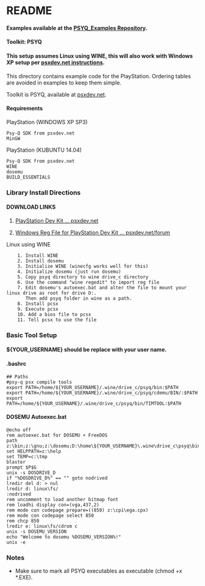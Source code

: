 # README

#### Examples available at the [PSYQ_Examples Repository](https://github.com/electroCupcake/PSYQ_Examples).

#### Toolkit: PSYQ

#### This setup assumes Linux using WINE, this will also work with Windows XP setup per [psxdev.net instructions](http://www.psxdev.net/help/psyq_install.html).

This directory contains example code for the PlayStation. Ordering tables are avoided in examples to keep them simple.

Toolkit is PSYQ, available at [psxdev.net](http://www.psxdev.net/downloads.html).

#### Requirements

PlayStation (WINDOWS XP SP3)

	Psy-Q SDK from psxdev.net
	MinGW
	
PlayStation (KUBUNTU 14.04)

	Psy-Q SDK from psxdev.net
	WINE
	dosemu
	BUILD_ESSENTIALS

### Library Install Directions

#### DOWNLOAD LINKS
   1. [PlayStation Dev Kit ... psxdev.net](http://www.psxdev.net/downloads.html)

   2. [Windows Reg File for PlayStation Dev Kit ... psxdev.net/forum](http://www.psxdev.net/forum/viewtopic.php?f=49&t=206)

Linux using WINE

        1. Install WINE
        2. Install dosemu 
        3. Initialize WINE (winecfg works well for this)
        4. Initialize dosemu (just run dosemu)
        5. Copy psyq directory to wine drive_c directory
        6. Use the command "wine regedit" to import reg file
        7. Edit dosemu's autoexec.bat and alter the file to mount your linux drive as root for drive D:.
           Then add psyq folder in wine as a path.
        8. Install pcsx
        9. Execute pcsx
        10. Add a bios file to pcsx
        11. Tell pcsx to use the file

### Basic Tool Setup

#### ${YOUR_USERNAME} should be replace with your user name.

#### .bashrc
```
## Paths
#psy-q psx compile tools
export PATH=/home/${YOUR_USERNAME}/.wine/drive_c/psyq/bin:$PATH
export PATH=/home/${YOUR_USERNAME}/.wine/drive_c/psyq/cdemu/BIN/:$PATH
export PATH=/home/${YOUR_USERNAME}/.wine/drive_c/psyq/bin/TIMTOOL:$PATH
```

#### DOSEMU Autoexec.bat
```
@echo off
rem autoexec.bat for DOSEMU + FreeDOS
path z:\bin;z:\gnu;z:\dosemu;D:\home\${YOUR_USERNAME}\.wine\drive_c\psyq\bin;D:\home\${YOUR_USERNAME}\.wine\drive_c\psyq\cdemu$
set HELPPATH=z:\help
set TEMP=c:\tmp
blaster
prompt $P$G
unix -s DOSDRIVE_D
if "%DOSDRIVE_D%" == "" goto nodrived
lredir del d: > nul
lredir d: linux\fs/
:nodrived
rem uncomment to load another bitmap font
rem loadhi display con=(vga,437,2)
rem mode con codepage prepare=((850) z:\cpi\ega.cpx)
rem mode con codepage select 850
rem chcp 850
lredir e: linux\fs/cdrom c
unix -s DOSEMU_VERSION
echo "Welcome to dosemu %DOSEMU_VERSION%!"
unix -e

```

### Notes
* Make sure to mark all PSYQ executables as executable (chmod +x *.EXE).